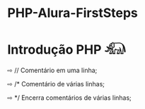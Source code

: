 # PHP-Alura-FirstSteps
<h1> Introdução PHP 𓃰 </H1> 

⇨ // Comentário em uma linha;

⇨ /* Comentário de várias linhas;

⇨ */ Encerra comentários de várias linhas;
